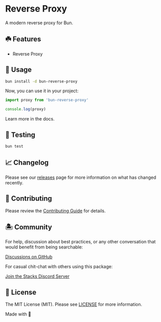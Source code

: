 # Reverse Proxy

A modern reverse proxy for Bun.

## ☘️ Features

- Reverse Proxy

## 🤖 Usage

```bash
bun install -d bun-reverse-proxy
```

Now, you can use it in your project:

```js
import proxy from 'bun-reverse-proxy'

console.log(proxy)
```

Learn more in the docs.

## 🧪 Testing

```bash
bun test
```

## 📈 Changelog

Please see our [releases](https://github.com/stacksjs/stacks/releases) page for more information on what has changed recently.

## 🚜 Contributing

Please review the [Contributing Guide](https://github.com/stacksjs/contributing) for details.

## 🏝 Community

For help, discussion about best practices, or any other conversation that would benefit from being searchable:

[Discussions on GitHub](https://github.com/stacksjs/stacks/discussions)

For casual chit-chat with others using this package:

[Join the Stacks Discord Server](https://discord.gg/stacksjs)

## 📄 License

The MIT License (MIT). Please see [LICENSE](https://github.com/stacksjs/stacks/tree/main/LICENSE.md) for more information.

Made with 💙
